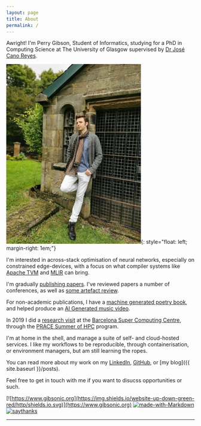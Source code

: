 ```yaml
---
layout: page
title: About
permalink: /
---
```


Awright!  I'm Perry Gibson, Student of Informatics, studying for a PhD in Computing Science at The University of Glasgow supervised by [Dr José Cano Reyes](http://www.dcs.gla.ac.uk/~josecr/).

![picture of Perry Gibson](/assets/pg_profile.jpg){: style="float: left; margin-right: 1em;"}

I'm interested in across-stack optimisation of neural networks, especially on constrained edge-devices, with a focus on what compiler systems like [Apache TVM](https://tvm.apache.org/) and [MLIR](https://mlir.llvm.org/) can bring.

I'm gradually [publishing papers](https://scholar.google.com/citations?user=Bf-bR_UAAAAJ&hl=en&oi=ao).
I've reviewed papers a number of conferences, as well as [some artefact review](https://conf.researchr.org/profile/perrygibson).

For non-academic publications, I have a [machine generated poetry book](https://gibsonic.org/nlp/2020/01/30/robot_burns.html), and helped produce an [AI Generated music video](https://gibsonic.org/side-projects/2021/11/19/music_video.html).

In 2019 I did a [research visit](https://summerofhpc.prace-ri.eu/perry-gibson/) at the [Barcelona Super Computing Centre](https://www.bsc.es), through the [PRACE Summer of HPC](https://summerofhpc.prace-ri.eu/perry-gibson/) program.

I'm at home in the shell, and manage a suite of self- and cloud-hosted services.
I like my workflows to be reproducible, through containerisation, or environment managers, but am still learning the ropes.

You can read more about my work on my [LinkedIn](https://www.linkedin.com/in/perry-gibson/), [GitHub](https://github.com/Wheest), or [my blog]({{ site.baseurl }}/posts).

Feel free to get in touch with me if you want to disucss opportunities or such.



[![https://www.gibsonic.org](https://img.shields.io/website-up-down-green-red/http/shields.io.svg)](https://www.gibsonic.org)
[![made-with-Markdown](https://img.shields.io/badge/Made%20with-Markdown-1f425f.svg)](http://commonmark.org)
[![saythanks](https://img.shields.io/badge/say-thanks-ff69b4.svg)](https://www.againstmalaria.com/perry-gibson)




___
